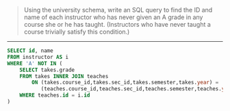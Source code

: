 > Using the university schema, write an SQL query to find the ID and name of each instructor who has never given an A grade in any course she or he has taught. (Instructors who have never taught a course trivially satisfy this condition.)

---

```sql
SELECT id, name 
FROM instructor AS i
WHERE 'A' NOT IN (
    SELECT takes.grade
    FROM takes INNER JOIN teaches 
        ON (takes.course_id,takes.sec_id,takes.semester,takes.year) = 
           (teaches.course_id,teaches.sec_id,teaches.semester,teaches.year)
    WHERE teaches.id = i.id
)
```
